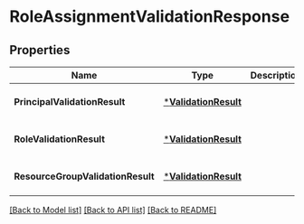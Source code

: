 # RoleAssignmentValidationResponse

## Properties
Name | Type | Description | Notes
------------ | ------------- | ------------- | -------------
**PrincipalValidationResult** | [***ValidationResult**](ValidationResult.md) |  | [optional] [default to null]
**RoleValidationResult** | [***ValidationResult**](ValidationResult.md) |  | [optional] [default to null]
**ResourceGroupValidationResult** | [***ValidationResult**](ValidationResult.md) |  | [optional] [default to null]

[[Back to Model list]](../README.md#documentation-for-models) [[Back to API list]](../README.md#documentation-for-api-endpoints) [[Back to README]](../README.md)


